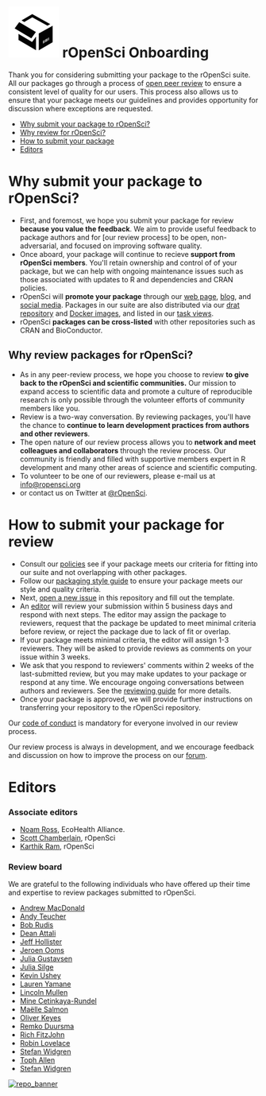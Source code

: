 ![packaging](packaging.png) rOpenSci Onboarding 
===================

Thank you for considering submitting your package to the rOpenSci suite. All
our packages go through a process of [open peer review](https://ropensci.org/blog/2016/03/28/software-review) to ensure a consistent level of quality
for our users. This process also allows us to ensure that your package meets
our guidelines and provides opportunity for discussion where exceptions are
requested.

* [Why submit your package to rOpenSci?](#why-submit)
* [Why review for rOpenSci?](#why-review)
* [How to submit your package](#how-submit)
* [Editors](#editors)

# <a href="#why-submit" name="why-submit"></a>Why submit your package to rOpenSci?

-   First, and foremost, we hope you submit your package for review **because you
    value the feedback**.  We aim to provide useful feedback to package authors
    and for [our review process] to be open, non-adversarial, and focused on
    improving software quality.
-   Once aboard, your package will continue to recieve **support from rOpenSci
    members**.  You'll retain ownership  and control of of your package, but we
    can help with ongoing maintenance issues such as those associated with
    updates to R and dependencies and CRAN policies.
-   rOpenSci will **promote your package** through our [web 
    page](https://ropensci.org/packages/), [blog](https://ropensci.org/blog/),
    and [social media](https://twitter.com/ropensci).  Packages in our suite
    are also distributed via our [drat repository](http://packages.ropensci.org/)
    and [Docker images](https://hub.docker.com/r/rocker/ropensci/), and listed
    in our [task views](https://github.com/search?utf8=%E2%9C%93&q=user%3Aropensci+%22task+view%22&type=Repositories&ref=searchresults).
-   rOpenSci **packages can be cross-listed** with other repositories such as CRAN
    and BioConductor.
    
## <a href="#why-review" name="why-review"></a>Why review packages for rOpenSci?

-   As in any peer-review process, we hope you choose to review **to give back
    to the rOpenSci and scientific communities.**  Our mission to expand
    access to scientific data and promote a culture of reproducible research
    is only possible through the volunteer efforts of community members like you.
-   Review is a two-way conversation. By reviewing packages, you'll have the
    chance to **continue to learn development practices from authors and
    other reviewers**.  
-   The open nature of our review process allows you to **network and meet
    colleagues and collaborators** through the review process.  Our community
    is friendly and filled with supportive members expert in R development and
    many other areas of science and scientific computing.
-   To volunteer to be one of our reviewers, please e-mail us at info@ropensci.org
-   or contact us on Twitter at [@rOpenSci](https://twitter.com/rOpenSci).
    
# <a href="#how-submit" name="how-submit"></a>How to submit your package for review

-   Consult our [policies](policies.md) see if your package meets our
    criteria for fitting into our suite and not overlapping with other packages.
-   Follow our [packaging style guide](packaging_guide.md) to ensure your package
  meets our style and quality criteria. 
-   Next, [open a new issue](https://github.com/ropensci/onboarding/issues/new) in
this repository and fill out the template.
-   An [editor](#editors) will review your submission within 5 business 
    days and respond with next steps. The editor may assign the package to
    reviewers, request that the package be updated to meet minimal criteria
    before review, or reject the package due to lack of fit or overlap.
-   If your package meets minimal criteria, the editor will assign  1-3 reviewers.
    They will be asked to provide reviews as comments on your issue within 3 weeks.
-   We ask that you respond to reviewers' comments within 2 weeks of the 
    last-submitted review, but you may make updates to your package or respond
    at any time.  We encourage ongoing conversations between authors and
    reviewers. See the [reviewing guide](reviewing_guide.md) for more details.
-   Once your package is approved, we will provide further instructions on
    transferring your repository to the rOpenSci repository.

Our [code of conduct](policies.md/#code-of-conduct) is mandatory for everyone
involved in our review process.

Our review process is always in development, and we encourage feedback and discussion
on how to improve the process on our [forum](https://discuss.ropensci.org/).

# <a href="#editors" name="editors"></a> Editors

### Associate editors

* [Noam Ross](https://github.com/noamross), EcoHealth Alliance.   
* [Scott Chamberlain](https://github.com/sckott), rOpenSci  
* [Karthik Ram](https://github.com/karthik), rOpenSci  

### Review board

We are grateful to the following individuals who have offered up their time and expertise to review packages submitted to rOpenSci.

 - [Andrew MacDonald](https://github.com/aammd)
 - [Andy Teucher](https://github.com/ateucher)
 - [Bob Rudis](https://github.com/hrbrmstr)
 - [Dean Attali](https://github.com/daattali)
 - [Jeff Hollister](https://github.com/jhollist)
 - [Jeroen Ooms](https://github.com/jeroenooms)
 - [Julia Gustavsen](https://github.com/joolia)
 - [Julia Silge](https://github.com/juliasilge)
 - [Kevin Ushey](https://github.com/kevinushey)
 - [Lauren Yamane](https://github.com/layamane)
 - [Lincoln Mullen](https://github.com/lmullen)
 - [Mine Cetinkaya-Rundel](https://github.com/mine-cetinkaya-rundel)
 - [Maëlle Salmon](https://github.com/masalmon)
 - [Oliver Keyes](https://github.com/Ironholds)
 - [Remko Duursma](https://github.com/RemkoDuursma)
 - [Rich FitzJohn](https://github.com/richfitz)
 - [Robin Lovelace](https://github.com/Robinlovelace)
 - [Stefan Widgren](https://github.com/stewid)
 - [Toph Allen](https://github.com/toph-allen)
 - [Stefan Widgren](https://github.com/stewid)

[![repo_banner](http://ropensci.org/assets/ropensci_repo_banner.png)](http://ropensci.org)
